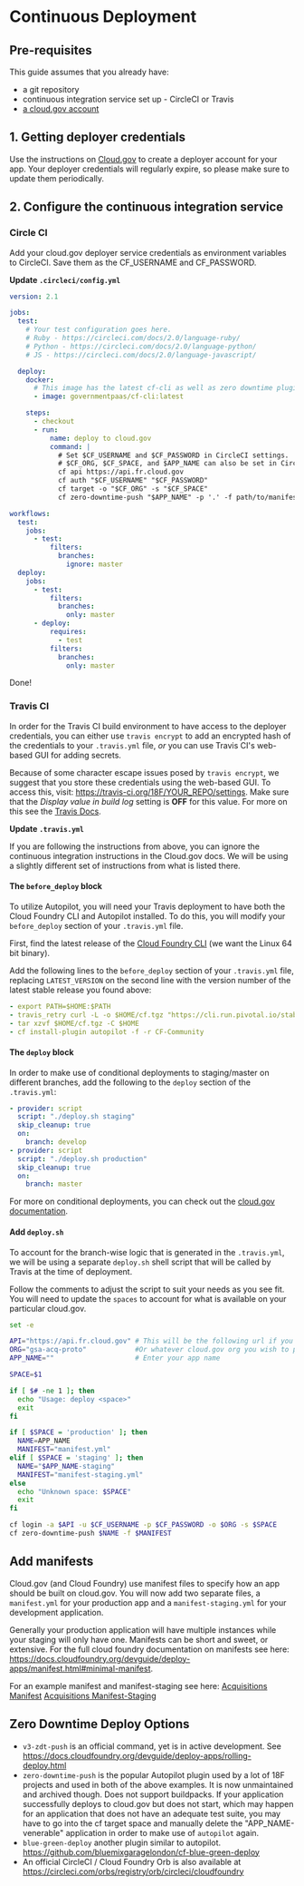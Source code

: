 # Continuous Deployment

## Pre-requisites

This guide assumes that you already have:
- a git repository
- continuous integration service set up - CircleCI or Travis
- [a cloud.gov account](https://cloud.gov/docs/getting-started/accounts/?)

## 1. Getting deployer credentials

Use the instructions on [Cloud.gov](https://cloud.gov/docs/apps/continuous-deployment/#provisioning-deployment-credentials) to create a deployer account for your app. Your deployer credentials will regularly expire, so please make sure to update them periodically.


## 2. Configure the continuous integration service

### Circle CI

Add your cloud.gov deployer service credentials as environment variables to CircleCI. Save them as the CF_USERNAME and CF_PASSWORD.

**Update `.circleci/config.yml`**

```yml
version: 2.1

jobs:
  test:
    # Your test configuration goes here.
    # Ruby - https://circleci.com/docs/2.0/language-ruby/
    # Python - https://circleci.com/docs/2.0/language-python/
    # JS - https://circleci.com/docs/2.0/language-javascript/

  deploy:
    docker:
      # This image has the latest cf-cli as well as zero downtime plugins, if needed.
      - image: governmentpaas/cf-cli:latest

    steps:
      - checkout
      - run:
          name: deploy to cloud.gov
          command: |
            # Set $CF_USERNAME and $CF_PASSWORD in CircleCI settings.
            # $CF_ORG, $CF_SPACE, and $APP_NAME can also be set in CircleCI settings or hardcoded here.
            cf api https://api.fr.cloud.gov
            cf auth "$CF_USERNAME" "$CF_PASSWORD"
            cf target -o "$CF_ORG" -s "$CF_SPACE"
            cf zero-downtime-push "$APP_NAME" -p '.' -f path/to/manifest.yml

workflows:
  test:
    jobs:
      - test:
          filters:
            branches:
              ignore: master
  deploy:
    jobs:
      - test:
          filters:
            branches:
              only: master
      - deploy:
          requires:
            - test
          filters:
            branches:
              only: master
```

Done!

### Travis CI

In order for the Travis CI build environment to have access to the deployer credentials, you can either use `travis encrypt` to add an encrypted hash of the credentials to your `.travis.yml` file, _or_ you can use Travis CI's web-based GUI for adding secrets.

Because of some character escape issues posed by `travis encrypt`, we suggest that you store these credentials using the web-based GUI. To access this, visit: https://travis-ci.org/18F/YOUR_REPO/settings. Make sure that the *Display value in build log* setting is **OFF** for this value. For more on this see the [Travis Docs]( https://docs.travis-ci.com/user/encryption-keys/#Note-on-escaping-certain-symbols).

**Update `.travis.yml`**

If you are following the instructions from above, you can ignore the continuous integration instructions in the Cloud.gov docs. We will be using a slightly different set of instructions from what is listed there.

#### The `before_deploy` block

To utilize Autopilot, you will need your Travis deployment to have both the Cloud Foundry CLI and Autopilot installed. To do this, you will modify your `before_deploy` section of your `.travis.yml` file.

First, find the latest release of the [Cloud Foundry CLI](https://github.com/cloudfoundry/cli/releases) (we want the Linux 64 bit binary).

Add the following lines to the `before_deploy` section of your `.travis.yml` file, replacing `LATEST_VERSION` on the second line with the version number of the latest stable release you found above:

```yml
- export PATH=$HOME:$PATH
- travis_retry curl -L -o $HOME/cf.tgz "https://cli.run.pivotal.io/stable?release=linux64-binary&version=LATEST_VERSION"
- tar xzvf $HOME/cf.tgz -C $HOME
- cf install-plugin autopilot -f -r CF-Community
```

#### The `deploy` block

In order to make use of conditional deployments to staging/master on different branches, add the following to the `deploy` section of the `.travis.yml`:

```yml
- provider: script
  script: "./deploy.sh staging"
  skip_cleanup: true
  on:
    branch: develop
- provider: script
  script: "./deploy.sh production"
  skip_cleanup: true
  on:
    branch: master
```

For more on conditional deployments, you can check out the [cloud.gov documentation](https://cloud.gov/docs/apps/continuous-deployment/#using-conditional-deployments).


#### Add `deploy.sh`

To account for the branch-wise logic that is generated in the `.travis.yml`, we will be using a separate `deploy.sh` shell script that will be called by Travis at the time of deployment.

Follow the comments to adjust the script to suit your needs as you see fit. You will need to update the `spaces` to account for what is available on your particular cloud.gov.

```sh
set -e

API="https://api.fr.cloud.gov" # This will be the following url if you are still deploying to E/W 'https://api.cloud.gov'
ORG="gsa-acq-proto"            #Or whatever cloud.gov org you wish to place the app in
APP_NAME=""                    # Enter your app name

SPACE=$1

if [ $# -ne 1 ]; then
  echo "Usage: deploy <space>"
  exit
fi

if [ $SPACE = 'production' ]; then
  NAME=APP_NAME
  MANIFEST="manifest.yml"
elif [ $SPACE = 'staging' ]; then
  NAME="$APP_NAME-staging"
  MANIFEST="manifest-staging.yml"
else
  echo "Unknown space: $SPACE"
  exit
fi

cf login -a $API -u $CF_USERNAME -p $CF_PASSWORD -o $ORG -s $SPACE
cf zero-downtime-push $NAME -f $MANIFEST
```

## Add manifests
Cloud.gov (and Cloud Foundry) use manifest files to specify how an app should be built on cloud.gov. You will now add two separate files, a `manifest.yml` for your production app and a `manifest-staging.yml` for your development application.

Generally your production application will have multiple instances while your staging will only have one. Manifests can be short and sweet, or extensive. For the full cloud foundry documentation on manifests see here: https://docs.cloudfoundry.org/devguide/deploy-apps/manifest.html#minimal-manifest.

For an example manifest and manifest-staging see here:
[Acquisitions Manifest](https://github.com/18F/acquisitions.18f.gov/blob/develop/manifest.yml)
[Acquisitions Manifest-Staging](https://github.com/18F/acquisitions.18f.gov/blob/develop/manifest-staging.yml)


## Zero Downtime Deploy Options
- `v3-zdt-push` is an official command, yet is in active development. See https://docs.cloudfoundry.org/devguide/deploy-apps/rolling-deploy.html
- `zero-downtime-push` is the popular Autopilot plugin used by a lot of 18F projects and used in both of the above examples. It is now unmaintained and archived though. Does not support buildpacks. If your application successfully deploys to cloud.gov but does not start, which may happen for an application that does not have an adequate test suite, you may have to go into the cf target space and manually delete the "APP_NAME-venerable" application in order to make use of `autopilot` again.
- `blue-green-deploy` another plugin similar to autopilot. https://github.com/bluemixgaragelondon/cf-blue-green-deploy
- An official CircleCI / Cloud Foundry Orb is also available at https://circleci.com/orbs/registry/orb/circleci/cloudfoundry

